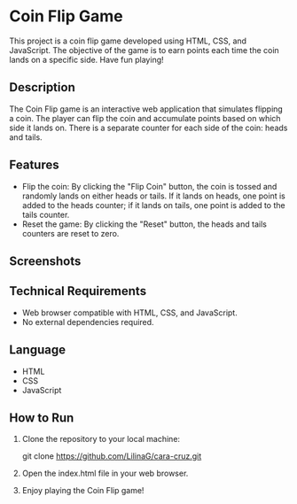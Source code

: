 # Coin Flip Game

This project is a coin flip game developed using HTML, CSS, and JavaScript. The objective of the game is to earn points each time the coin lands on a specific side. Have fun playing!

## Description

The Coin Flip game is an interactive web application that simulates flipping a coin. The player can flip the coin and accumulate points based on which side it lands on. There is a separate counter for each side of the coin: heads and tails.

## Features

- Flip the coin: By clicking the "Flip Coin" button, the coin is tossed and randomly lands on either heads or tails. If it lands on heads, one point is added to the heads counter; if it lands on tails, one point is added to the tails counter.
- Reset the game: By clicking the "Reset" button, the heads and tails counters are reset to zero.

## Screenshots



## Technical Requirements

- Web browser compatible with HTML, CSS, and JavaScript.
- No external dependencies required.

## Language

- HTML
- CSS
- JavaScript

## How to Run

1. Clone the repository to your local machine:

   git clone https://github.com/LilinaG/cara-cruz.git

2. Open the index.html file in your web browser.

3. Enjoy playing the Coin Flip game!

